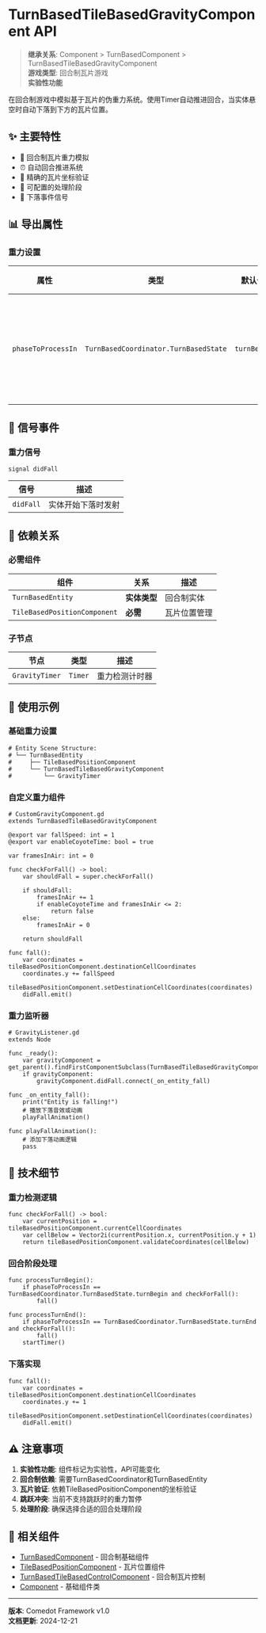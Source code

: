 # TurnBasedTileBasedGravityComponent API

> **继承关系**: Component > TurnBasedComponent > TurnBasedTileBasedGravityComponent  
> **游戏类型**: 回合制瓦片游戏  
> **实验性功能**

在回合制游戏中模拟基于瓦片的伪重力系统。使用Timer自动推进回合，当实体悬空时自动下落到下方的瓦片位置。

## ✨ 主要特性

- 🎯 回合制瓦片重力模拟
- ⏰ 自动回合推进系统
- 📍 精确的瓦片坐标验证
- 🔄 可配置的处理阶段
- 📡 下落事件信号

## 📊 导出属性

### 重力设置
| 属性 | 类型 | 默认值 | 描述 |
|------|------|--------|------|
| `phaseToProcessIn` | `TurnBasedCoordinator.TurnBasedState` | `turnBegin` | 处理重力的回合阶段 |

## 🔔 信号事件

### 重力信号
```gdscript
signal didFall
```

| 信号 | 描述 |
|------|------|
| `didFall` | 实体开始下落时发射 |

## 🔗 依赖关系

### 必需组件
| 组件 | 关系 | 描述 |
|------|------|------|
| `TurnBasedEntity` | **实体类型** | 回合制实体 |
| `TileBasedPositionComponent` | **必需** | 瓦片位置管理 |

### 子节点
| 节点 | 类型 | 描述 |
|------|------|------|
| `GravityTimer` | `Timer` | 重力检测计时器 |

## 🎯 使用示例

### 基础重力设置

```gdscript
# Entity Scene Structure:
# └── TurnBasedEntity
#     ├── TileBasedPositionComponent
#     └── TurnBasedTileBasedGravityComponent
#         └── GravityTimer
```

### 自定义重力组件

```gdscript
# CustomGravityComponent.gd
extends TurnBasedTileBasedGravityComponent

@export var fallSpeed: int = 1
@export var enableCoyoteTime: bool = true

var framesInAir: int = 0

func checkForFall() -> bool:
    var shouldFall = super.checkForFall()
    
    if shouldFall:
        framesInAir += 1
        if enableCoyoteTime and framesInAir <= 2:
            return false
    else:
        framesInAir = 0
    
    return shouldFall

func fall():
    var coordinates = tileBasedPositionComponent.destinationCellCoordinates
    coordinates.y += fallSpeed
    tileBasedPositionComponent.setDestinationCellCoordinates(coordinates)
    didFall.emit()
```

### 重力监听器

```gdscript
# GravityListener.gd
extends Node

func _ready():
    var gravityComponent = get_parent().findFirstComponentSubclass(TurnBasedTileBasedGravityComponent)
    if gravityComponent:
        gravityComponent.didFall.connect(_on_entity_fall)

func _on_entity_fall():
    print("Entity is falling!")
    # 播放下落音效或动画
    playFallAnimation()

func playFallAnimation():
    # 添加下落动画逻辑
    pass
```

## 🔧 技术细节

### 重力检测逻辑
```gdscript
func checkForFall() -> bool:
    var currentPosition = tileBasedPositionComponent.currentCellCoordinates
    var cellBelow = Vector2i(currentPosition.x, currentPosition.y + 1)
    return tileBasedPositionComponent.validateCoordinates(cellBelow)
```

### 回合阶段处理
```gdscript
func processTurnBegin():
    if phaseToProcessIn == TurnBasedCoordinator.TurnBasedState.turnBegin and checkForFall():
        fall()

func processTurnEnd():
    if phaseToProcessIn == TurnBasedCoordinator.TurnBasedState.turnEnd and checkForFall():
        fall()
    startTimer()
```

### 下落实现
```gdscript
func fall():
    var coordinates = tileBasedPositionComponent.destinationCellCoordinates
    coordinates.y += 1
    tileBasedPositionComponent.setDestinationCellCoordinates(coordinates)
    didFall.emit()
```

## ⚠️ 注意事项

1. **实验性功能**: 组件标记为实验性，API可能变化
2. **回合制依赖**: 需要TurnBasedCoordinator和TurnBasedEntity
3. **瓦片验证**: 依赖TileBasedPositionComponent的坐标验证
4. **跳跃冲突**: 当前不支持跳跃时的重力暂停
5. **处理阶段**: 确保选择合适的回合处理阶段

## 🔗 相关组件

- [TurnBasedComponent](TurnBasedComponent.md) - 回合制基础组件
- [TileBasedPositionComponent](../Movement/TileBasedPositionComponent.md) - 瓦片位置组件
- [TurnBasedTileBasedControlComponent](TurnBasedTileBasedControlComponent.md) - 回合制瓦片控制
- [Component](../Component.md) - 基础组件类

---

**版本**: Comedot Framework v1.0  
**文档更新**: 2024-12-21 
